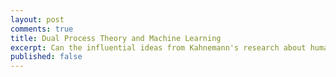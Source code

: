 ```yaml
---
layout: post
comments: true
title: Dual Process Theory and Machine Learning
excerpt: Can the influential ideas from Kahnemann's research about humans having two modes of thinking, one fast, one slow, be applied to current machine learning systems?
published: false
---
```

